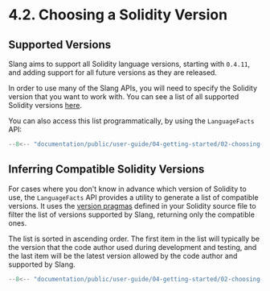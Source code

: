 # 4.2. Choosing a Solidity Version

## Supported Versions

Slang aims to support all Solidity language versions, starting with `0.4.11`, and adding support for all future versions as they are released.

In order to use many of the Slang APIs, you will need to specify the Solidity version that you want to work with.
You can see a list of all supported Solidity versions [here](../../../solidity-grammar/supported-versions.md).

You can also access this list programmatically, by using the `LanguageFacts` API:

```ts title="supported-versions.mts"
--8<-- "documentation/public/user-guide/04-getting-started/02-choosing-a-solidity-version/examples/01-supported-versions.test.mts"
```

## Inferring Compatible Solidity Versions

For cases where you don't know in advance which version of Solidity to use, the `LanguageFacts` API provides a utility to generate a list of compatible versions. It uses the [version pragmas](https://docs.soliditylang.org/en/develop/layout-of-source-files.html#version-pragma) defined in your Solidity source file to filter the list of versions supported by Slang, returning only the compatible ones.

The list is sorted in ascending order. The first item in the list will typically be the version that the code author used during development and testing, and the last item will be the latest version allowed by the code author and supported by Slang.

```ts title="infer-versions.mts"
--8<-- "documentation/public/user-guide/04-getting-started/02-choosing-a-solidity-version/examples/02-infer-versions.test.mts"
```
